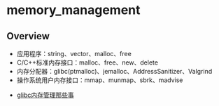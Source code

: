 # memory_management

## Overview

* 应用程序：string、vector、malloc、free
* C/C++标准内存接口：malloc、free、new、delete
* 内存分配器：glibc(ptmalloc)、jemalloc、AddressSanitizer、Valgrind
* 操作系统用户内存接口：mmap、munmap、sbrk、madvise

- [glibc内存管理那些事](https://www.jianshu.com/p/2fedeacfa797)